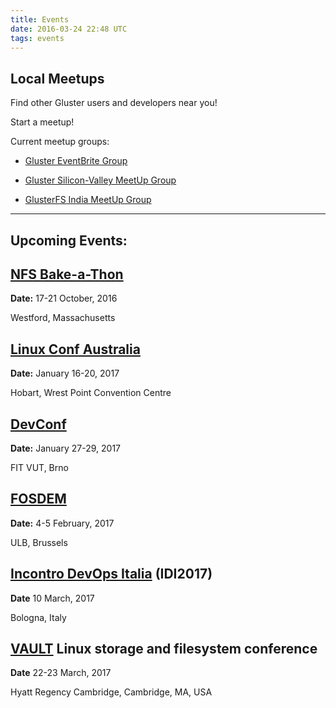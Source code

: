 ```yaml
---
title: Events
date: 2016-03-24 22:48 UTC
tags: events
---
```

Local Meetups
------------
Find other Gluster users and developers near you!


Start a meetup!

Current meetup groups:



* [Gluster EventBrite Group](http://gluster.eventbrite.com/)


* [Gluster Silicon-Valley MeetUp Group](http://www.meetup.com/GlusterFS-Silicon-Valley/)


* [GlusterFS India MeetUp Group](http://www.meetup.com/glusterfs-India/)

---------


Upcoming Events:
------------

[NFS Bake-a-Thon](http://nfsv4bat.org)
-------------
<b>Date:</b>  17-21 October, 2016

Westford, Massachusetts


[Linux Conf Australia](https://hobart.lca2017.org/)
-------------
<b>Date:</b> January 16-20, 2017

Hobart, Wrest Point Convention Centre


[DevConf](http://devconf.cz/)
-------------
<b>Date:</b> January 27-29, 2017

FIT VUT, Brno


[FOSDEM](https://fosdem.org/2017/)
-------------
<b>Date:</b> 4-5 February, 2017

ULB, Brussels


[Incontro DevOps Italia](http://www.incontrodevops.it/events/idi2017/) (IDI2017)
-------------
<b>Date</b> 10 March, 2017

Bologna, Italy


[VAULT](http://events.linuxfoundation.org/events/vault) Linux storage and filesystem conference
-------------
<b>Date</b> 22-23 March, 2017

Hyatt Regency Cambridge, Cambridge, MA, USA
